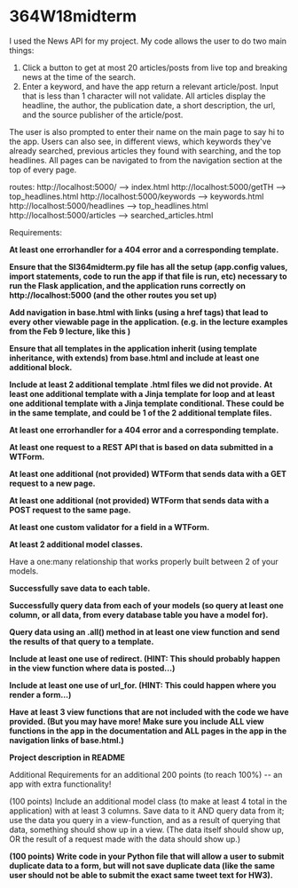 # 364W18midterm

I used the News API for my project. My code allows the user to do two main things:
1. Click a button to get at most 20 articles/posts from live top and breaking news at the time of the search.
2. Enter a keyword, and have the app return a relevant article/post. Input that is less than 1 character will not validate.
All articles display the headline, the author, the publication date, a short description, the url, and the source publisher of the article/post.

The user is also prompted to enter their name on the main page to say hi to the app. Users can also see, in different views, which keywords they've already searched, previous articles they found with searching, and the top headlines. All pages can be navigated to from the navigation section at the top of every page.

routes:
http://localhost:5000/ --> index.html
http://localhost:5000/getTH --> top_headlines.html
http://localhost:5000/keywords --> keywords.html
http://localhost:5000/headlines --> top_headlines.html
http://localhost:5000/articles --> searched_articles.html


Requirements:

  **At least one errorhandler for a 404 error and a corresponding template.**    
  
  **Ensure that the SI364midterm.py file has all the setup (app.config values, import statements, code to run the app if that file is run, etc) necessary to run the Flask application, and the application runs correctly on http://localhost:5000 (and the other routes you set up)**    
  
  **Add navigation in base.html with links (using a href tags) that lead to every other viewable page in the application. (e.g. in the lecture examples from the Feb 9 lecture, like this )**    
  
  **Ensure that all templates in the application inherit (using template inheritance, with extends) from base.html and include at least one additional block.**    
  
  **Include at least 2 additional template .html files we did not provide.** **At least one additional template with a Jinja template for loop and at least one additional template with a Jinja template conditional.
        These could be in the same template, and could be 1 of the 2 additional template files.**
        
   **At least one errorhandler for a 404 error and a corresponding template.**
    
   **At least one request to a REST API that is based on data submitted in a WTForm.**    
   
   **At least one additional (not provided) WTForm that sends data with a GET request to a new page.**    
   
   **At least one additional (not provided) WTForm that sends data with a POST request to the same page.**    
   
   **At least one custom validator for a field in a WTForm.**    
   
   **At least 2 additional model classes.**        
   
   Have a one:many relationship that works properly built between 2 of your models.
   
   **Successfully save data to each table.**    
   
   **Successfully query data from each of your models (so query at least one column, or all data, from every database table you have a model for).**    
   
   **Query data using an .all() method in at least one view function and send the results of that query to a template.**    
   
   **Include at least one use of redirect. (HINT: This should probably happen in the view function where data is posted...)**    
   
   **Include at least one use of url_for. (HINT: This could happen where you render a form...)**    
   
   **Have at least 3 view functions that are not included with the code we have provided. (But you may have more! Make sure you include ALL view functions in the app in the documentation and ALL pages in the app in the navigation links of base.html.)**

   **Project description in README**
  
Additional Requirements for an additional 200 points (to reach 100%) -- an app with extra functionality!    

(100 points) Include an additional model class (to make at least 4 total in the application) with at least 3 columns. Save data to it AND query data from it; use the data you query in a view-function, and as a result of querying that data, something should show up in a view. (The data itself should show up, OR the result of a request made with the data should show up.)

  **(100 points) Write code in your Python file that will allow a user to submit duplicate data to a form, but will not save duplicate data (like the same user should not be able to submit the exact same tweet text for HW3).**
